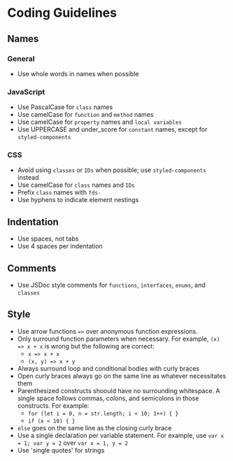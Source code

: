 # Coding Guidelines

## Names

### General
- Use whole words in names when possible

### JavaScript
- Use PascalCase for `class` names
- Use camelCase for `function` and `method` names
- Use camelCase for `property` names and `local variables`
- Use UPPERCASE and under_score for `constant` names, except for `styled-components`

### CSS
- Avoid using `classes` or `IDs` when possible; use `styled-components` instead
- Use camelCase for `class` names and `IDs`
- Prefix `class` names with `fds-`
- Use hyphens to indicate element nestings

## Indentation
- Use spaces, not tabs
- Use 4 spaces per indentation

## Comments
- Use JSDoc style comments for `functions`, `interfaces`, `enums`, and `classes`

## Style
- Use arrow functions `=>` over anonymous function expressions.
- Only surround function parameters when necessary. For example, `(x) => x + x` is wrong but the following are correct:
  - `x => x + x`
  - `(x, y) => x + y`
- Always surround loop and conditional bodies with curly braces
- Open curly braces always go on the same line as whatever necessitates them
- Parenthesized constructs shoould have no surrounding whitespace. A single space follows commas, colons, and semicolons in those constructs. For example:
  - `for (let i = 0, n = str.length; i < 10; 1++) { }`
  - `if (x < 10) { }`
- `else` goes on the same line as the closing curly brace
- Use a single declaration per variable statement. For example, use `var x = 1; var y = 2` over `var x = 1, y = 2`
- Use 'single quotes' for strings